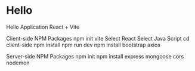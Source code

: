 # Hello
Hello Application React + Vite

Client-side NPM Packages
npm init vite
Select React
Select Java Script
cd client-side
npm install
npm run dev
npm install bootstrap axios

Server-side NPM Packages
npm init
npm install express mongoose cors nodemon
